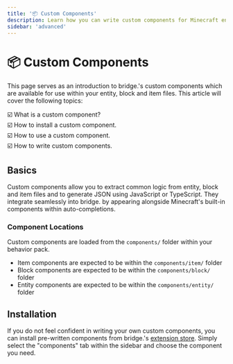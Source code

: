 ```yaml
---
title: '📦 Custom Components'
description: Learn how you can write custom components for Minecraft entities, blocks and items!
sidebar: 'advanced'
---
```


# 📦 Custom Components

This page serves as an introduction to bridge.'s custom components which are available for use within your entity, block and item files.
This article will cover the following topics:

:ballot_box_with_check: What is a custom component?<br/>
:ballot_box_with_check: How to install a custom component.<br/>
:ballot_box_with_check: How to use a custom component.<br/>
:ballot_box_with_check: How to write custom components.<br/>

## Basics

Custom components allow you to extract common logic from entity, block and item files and to generate JSON using JavaScript or TypeScript. They integrate seamlessly into bridge. by appearing alongside Minecraft's built-in components within auto-completions.

### Component Locations

Custom components are loaded from the `components/` folder within your behavior pack.

-   Item components are expected to be within the `components/item/` folder
-   Block components are expected to be within the `components/block/` folder
-   Entity components are expected to be within the `components/entity/` folder

## Installation

If you do not feel confident in writing your own custom components, you can install pre-written components from bridge.'s [extension store](/extensions/#installing-extensions). Simply select the "components" tab within the sidebar and choose the component you need.

<!-- ## Usage

TODO: Explain how to use a custom component

## Writing Custom Components

TODO: Explain how to write custom components -->
